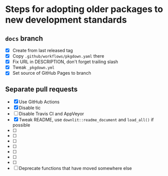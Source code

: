 # Steps for adopting older packages to new development standards

## `docs` branch

- [x] Create from last released tag
- [x] Copy `.github/workflows/pkgdown.yaml` there
- [x] Fix URL in DESCRIPTION, don't forget trailing slash
- [x] Tweak `_pkgdown.yml`
- [x] Set source of GitHub Pages to branch

## Separate pull requests

- [x] Use GitHub Actions
- [x] Disable tic
- [ ] Disable Travis CI and AppVeyor
- [x] Tweak README, use `downlit::readme_document` and `load_all()` if possible
- [ ] 
- [ ] 
- [ ] 
- [ ] 
- [ ] 
- [ ] 
- [ ] 
- [ ] Deprecate functions that have moved somewhere else
